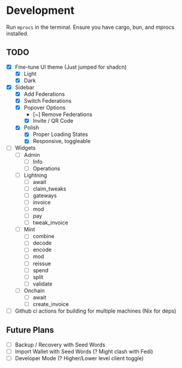 # Development

Run `mprocs` in the terminal. Ensure you have cargo, bun, and mprocs installed.

## TODO

- [x] Fine-tune UI theme (Just jumped for shadcn)
  - [x] Light
  - [x] Dark
- [x] Sidebar
  - [x] Add Federations
  - [x] Switch Federations
  - [x] Popover Options
      - [~] Remove Federations
      - [x] Invite / QR Code
  - [x] Polish
      - [x] Proper Loading States
      - [x] Responsive, toggleable
- [ ] Widgets
  - [ ] Admin
    - [ ] Info
    - [ ] Operations
  - [ ] Lightning
    - [ ] await
    - [ ] claim_tweaks
    - [ ] gateways
    - [ ] invoice
    - [ ] mod
    - [ ] pay
    - [ ] tweak_invoice
  - [ ] Mint
    - [ ] combine
    - [ ] decode
    - [ ] encode
    - [ ] mod
    - [ ] reissue
    - [ ] spend
    - [ ] split
    - [ ] validate
  - [ ] Onchain
    - [ ] await
    - [ ] create_invoice
- [ ] Github ci actions for building for multiple machines (Nix for deps)

## Future Plans

- [ ] Backup / Recovery with Seed Words
- [ ] Import Wallet with Seed Words (? Might clash with Fedi)
- [ ] Developer Mode (? Higher/Lower level client toggle)
